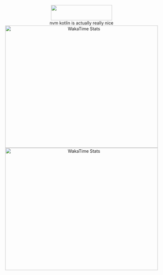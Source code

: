 <div align="center">
    <img src="https://img.shields.io/static/v1?label=&message=Java > Kotlin&color=FFC0CB" width="200" height="50"><br>
    nvm kotlin is actually really nice
</div>
<div align="center">
<img src="https://wakatime.com/share/@cc367603-282b-4c8c-85e9-3e0ef362b7f5/4462e32d-fe11-452e-855c-37a6bb115c01.svg" width="500" height="400" alt="WakaTime Stats">  
<img src="https://wakatime.com/share/@cc367603-282b-4c8c-85e9-3e0ef362b7f5/2255d2d7-5b18-4ce0-a0d9-aabf94bb906f.svg" width="500" height="400" alt="WakaTime Stats">  
</div>
